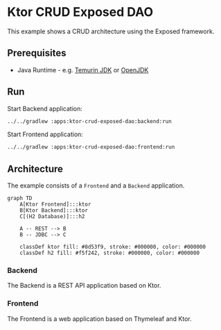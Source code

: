 # Ktor CRUD Exposed DAO

This example shows a CRUD architecture using the Exposed framework.

## Prerequisites

* Java Runtime - e.g. [Temurin JDK](https://adoptium.net) or [OpenJDK](https://openjdk.org)

## Run

Start Backend application:
```bash
../../gradlew :apps:ktor-crud-exposed-dao:backend:run
```

Start Frontend application:

```bash
../../gradlew :apps:ktor-crud-exposed-dao:frontend:run
```

## Architecture

The example consists of a `Frontend` and a `Backend` application.

```mermaid
graph TD
    A[Ktor Frontend]:::ktor
    B[Ktor Backend]:::ktor
    C[(H2 Database)]:::h2

    A -- REST --> B
    B -- JDBC --> C

    classDef ktor fill: #8d53f9, stroke: #000000, color: #000000
    classDef h2 fill: #f5f242, stroke: #000000, color: #000000
```

### Backend

The Backend is a REST API application based on Ktor.

### Frontend

The Frontend is a web application based on Thymeleaf and Ktor.
